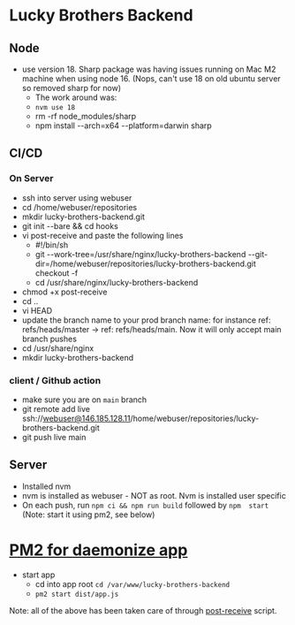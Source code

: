 # Lucky Brothers Backend

## Node

- use version 18. Sharp package was having issues running on Mac M2 machine when using node 16. (Nops, can't use 18 on old ubuntu server so removed sharp for now)
  - The work around was:
  - `nvm use 18`
  - rm -rf node_modules/sharp
  - npm install --arch=x64 --platform=darwin sharp

## CI/CD

### On Server

- ssh into server using webuser
- cd /home/webuser/repositories
- mkdir lucky-brothers-backend.git
- git init --bare && cd hooks
- vi post-receive and paste the following lines
  - #!/bin/sh
  - git --work-tree=/usr/share/nginx/lucky-brothers-backend --git-dir=/home/webuser/repositories/lucky-brothers-backend.git checkout -f
  - cd /usr/share/nginx/lucky-brothers-backend
- chmod +x post-receive
- cd ..
- vi HEAD
- update the branch name to your prod branch name: for instance ref: refs/heads/master -> ref: refs/heads/main. Now it will only accept main branch pushes
- cd /usr/share/nginx
- mkdir lucky-brothers-backend

### client / Github action

- make sure you are on `main` branch
- git remote add live ssh://webuser@146.185.128.11/home/webuser/repositories/lucky-brothers-backend.git
- git push live main

## Server

- Installed nvm
- nvm is installed as webuser - NOT as root. Nvm is installed user specific
- On each push, run `npm ci && npm run build` followed by `npm  start` (Note: start it using pm2, see below)

# [PM2 for daemonize app](https://www.digitalocean.com/community/tutorials/how-to-set-up-a-node-js-application-for-production-on-ubuntu-14-04)

- start app
  - cd into app root `cd /var/www/lucky-brothers-backend`
  - `pm2 start dist/app.js`

Note: all of the above has been taken care of through [post-receive](.server/post-receive) script. 

